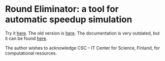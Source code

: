 # Round Eliminator: a tool for automatic speedup simulation

Try it [here](https://roundeliminator.github.io/re-experimental/).
The old version is [here](https://roundeliminator.github.io/re/).
The documentation is very outdated, but it can be found [here](https://olidennis.github.io/files/roundeliminatortutorial.pdf).

The author wishes to acknowledge CSC – IT Center for Science, Finland, for computational resources.
